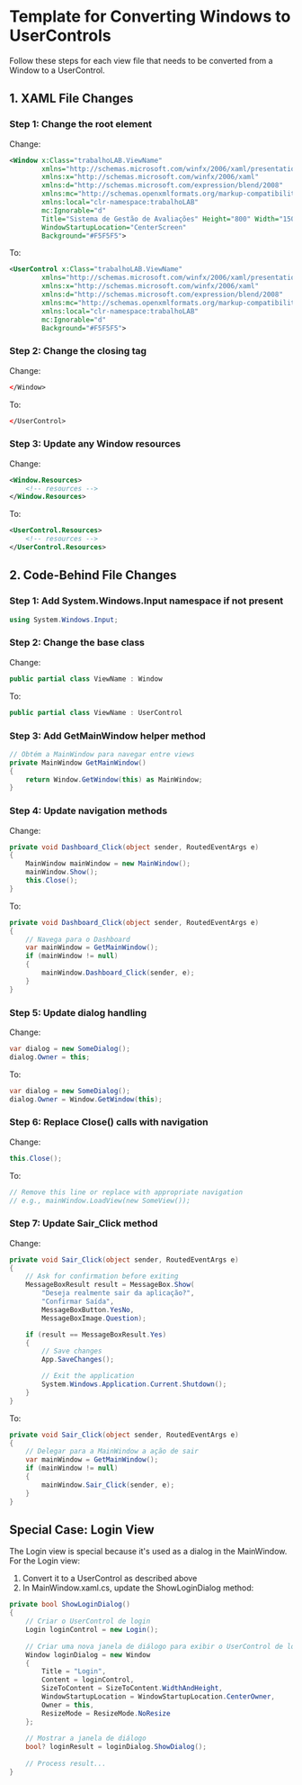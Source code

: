 # Template for Converting Windows to UserControls

Follow these steps for each view file that needs to be converted from a Window to a UserControl.

## 1. XAML File Changes

### Step 1: Change the root element
Change:
```xml
<Window x:Class="trabalhoLAB.ViewName"
        xmlns="http://schemas.microsoft.com/winfx/2006/xaml/presentation"
        xmlns:x="http://schemas.microsoft.com/winfx/2006/xaml"
        xmlns:d="http://schemas.microsoft.com/expression/blend/2008"
        xmlns:mc="http://schemas.openxmlformats.org/markup-compatibility/2006"
        xmlns:local="clr-namespace:trabalhoLAB"
        mc:Ignorable="d"
        Title="Sistema de Gestão de Avaliações" Height="800" Width="1500"
        WindowStartupLocation="CenterScreen"
        Background="#F5F5F5">
```

To:
```xml
<UserControl x:Class="trabalhoLAB.ViewName"
        xmlns="http://schemas.microsoft.com/winfx/2006/xaml/presentation"
        xmlns:x="http://schemas.microsoft.com/winfx/2006/xaml"
        xmlns:d="http://schemas.microsoft.com/expression/blend/2008"
        xmlns:mc="http://schemas.openxmlformats.org/markup-compatibility/2006"
        xmlns:local="clr-namespace:trabalhoLAB"
        mc:Ignorable="d"
        Background="#F5F5F5">
```

### Step 2: Change the closing tag
Change:
```xml
</Window>
```

To:
```xml
</UserControl>
```

### Step 3: Update any Window resources
Change:
```xml
<Window.Resources>
    <!-- resources -->
</Window.Resources>
```

To:
```xml
<UserControl.Resources>
    <!-- resources -->
</UserControl.Resources>
```

## 2. Code-Behind File Changes

### Step 1: Add System.Windows.Input namespace if not present
```csharp
using System.Windows.Input;
```

### Step 2: Change the base class
Change:
```csharp
public partial class ViewName : Window
```

To:
```csharp
public partial class ViewName : UserControl
```

### Step 3: Add GetMainWindow helper method
```csharp
// Obtém a MainWindow para navegar entre views
private MainWindow GetMainWindow()
{
    return Window.GetWindow(this) as MainWindow;
}
```

### Step 4: Update navigation methods
Change:
```csharp
private void Dashboard_Click(object sender, RoutedEventArgs e)
{
    MainWindow mainWindow = new MainWindow();
    mainWindow.Show();
    this.Close();
}
```

To:
```csharp
private void Dashboard_Click(object sender, RoutedEventArgs e)
{
    // Navega para o Dashboard
    var mainWindow = GetMainWindow();
    if (mainWindow != null)
    {
        mainWindow.Dashboard_Click(sender, e);
    }
}
```

### Step 5: Update dialog handling
Change:
```csharp
var dialog = new SomeDialog();
dialog.Owner = this;
```

To:
```csharp
var dialog = new SomeDialog();
dialog.Owner = Window.GetWindow(this);
```

### Step 6: Replace Close() calls with navigation
Change:
```csharp
this.Close();
```

To:
```csharp
// Remove this line or replace with appropriate navigation
// e.g., mainWindow.LoadView(new SomeView());
```

### Step 7: Update Sair_Click method
Change:
```csharp
private void Sair_Click(object sender, RoutedEventArgs e)
{
    // Ask for confirmation before exiting
    MessageBoxResult result = MessageBox.Show(
        "Deseja realmente sair da aplicação?",
        "Confirmar Saída",
        MessageBoxButton.YesNo,
        MessageBoxImage.Question);

    if (result == MessageBoxResult.Yes)
    {
        // Save changes
        App.SaveChanges();

        // Exit the application
        System.Windows.Application.Current.Shutdown();
    }
}
```

To:
```csharp
private void Sair_Click(object sender, RoutedEventArgs e)
{
    // Delegar para a MainWindow a ação de sair
    var mainWindow = GetMainWindow();
    if (mainWindow != null)
    {
        mainWindow.Sair_Click(sender, e);
    }
}
```

## Special Case: Login View

The Login view is special because it's used as a dialog in the MainWindow. For the Login view:

1. Convert it to a UserControl as described above
2. In MainWindow.xaml.cs, update the ShowLoginDialog method:

```csharp
private bool ShowLoginDialog()
{
    // Criar o UserControl de login
    Login loginControl = new Login();
    
    // Criar uma nova janela de diálogo para exibir o UserControl de login
    Window loginDialog = new Window
    {
        Title = "Login",
        Content = loginControl,
        SizeToContent = SizeToContent.WidthAndHeight,
        WindowStartupLocation = WindowStartupLocation.CenterOwner,
        Owner = this,
        ResizeMode = ResizeMode.NoResize
    };
    
    // Mostrar a janela de diálogo
    bool? loginResult = loginDialog.ShowDialog();
    
    // Process result...
}
```

